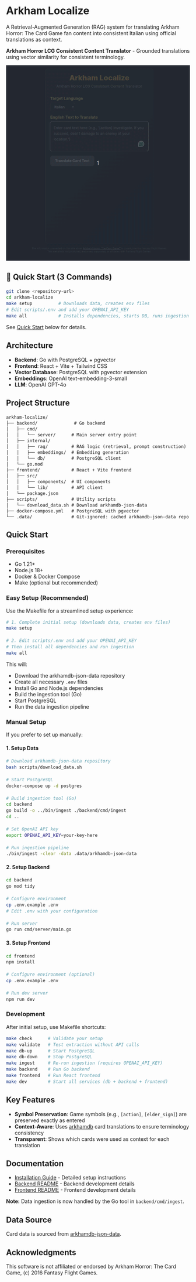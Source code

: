 # Arkham Localize

A Retrieval-Augmented Generation (RAG) system for translating Arkham Horror: The Card Game fan content into consistent Italian using official translations as context.

**Arkham Horror LCG Consistent Content Translator** - Grounded translations using vector similarity for consistent terminology.

![Demo](demo_opt.gif)

## 🚀 Quick Start (3 Commands)

```bash
git clone <repository-url>
cd arkham-localize
make setup          # Downloads data, creates env files
# Edit scripts/.env and add your OPENAI_API_KEY
make all            # Installs dependencies, starts DB, runs ingestion
```

See [Quick Start](#quick-start) below for details.

## Architecture

- **Backend**: Go with PostgreSQL + pgvector
- **Frontend**: React + Vite + Tailwind CSS
- **Vector Database**: PostgreSQL with pgvector extension
- **Embeddings**: OpenAI text-embedding-3-small
- **LLM**: OpenAI GPT-4o

## Project Structure

```
arkham-localize/
├── backend/              # Go backend
│   ├── cmd/
│   │   └── server/      # Main server entry point
│   ├── internal/
│   │   ├── rag/         # RAG logic (retrieval, prompt construction)
│   │   ├── embeddings/  # Embedding generation
│   │   └── db/          # PostgreSQL client
│   └── go.mod
├── frontend/            # React + Vite frontend
│   ├── src/
│   │   ├── components/  # UI components
│   │   └── lib/         # API client
│   └── package.json
├── scripts/             # Utility scripts
│   └── download_data.sh # Download arkhamdb-json-data
├── docker-compose.yml   # PostgreSQL with pgvector
└── .data/               # Git-ignored: cached arkhamdb-json-data repo
```

## Quick Start

### Prerequisites

- Go 1.21+
- Node.js 18+
- Docker & Docker Compose
- Make (optional but recommended)

### Easy Setup (Recommended)

Use the Makefile for a streamlined setup experience:

```bash
# 1. Complete initial setup (downloads data, creates env files)
make setup

# 2. Edit scripts/.env and add your OPENAI_API_KEY
# Then install all dependencies and run ingestion
make all
```

This will:
- Download the arkhamdb-json-data repository
- Create all necessary `.env` files
- Install Go and Node.js dependencies
- Build the ingestion tool (Go)
- Start PostgreSQL
- Run the data ingestion pipeline

### Manual Setup

If you prefer to set up manually:

#### 1. Setup Data

```bash
# Download arkhamdb-json-data repository
bash scripts/download_data.sh

# Start PostgreSQL
docker-compose up -d postgres

# Build ingestion tool (Go)
cd backend
go build -o ../bin/ingest ./backend/cmd/ingest
cd ..

# Set OpenAI API key
export OPENAI_API_KEY=your-key-here

# Run ingestion pipeline
./bin/ingest -clear -data .data/arkhamdb-json-data
```

#### 2. Setup Backend

```bash
cd backend
go mod tidy

# Configure environment
cp .env.example .env
# Edit .env with your configuration

# Run server
go run cmd/server/main.go
```

#### 3. Setup Frontend

```bash
cd frontend
npm install

# Configure environment (optional)
cp .env.example .env

# Run dev server
npm run dev
```

### Development

After initial setup, use Makefile shortcuts:

```bash
make check      # Validate your setup
make validate   # Test extraction without API calls
make db-up      # Start PostgreSQL
make db-down    # Stop PostgreSQL
make ingest     # Re-run ingestion (requires OPENAI_API_KEY)
make backend    # Run Go backend
make frontend   # Run React frontend
make dev        # Start all services (db + backend + frontend)
```

## Key Features

- **Symbol Preservation**: Game symbols (e.g., `[action]`, `[elder_sign]`) are preserved exactly as entered
- **Context-Aware**: Uses [arkhamdb](https://arkhamdb.com/) card translations to ensure terminology consistency
- **Transparent**: Shows which cards were used as context for each translation

## Documentation

- [Installation Guide](INSTALL.md) - Detailed setup instructions
- [Backend README](backend/README.md) - Backend development details
- [Frontend README](frontend/README.md) - Frontend development details

**Note:** Data ingestion is now handled by the Go tool in `backend/cmd/ingest`.

## Data Source

Card data is sourced from [arkhamdb-json-data](https://github.com/Kamalisk/arkhamdb-json-data).

## Acknowledgments

This software is not affiliated or endorsed by Arkham Horror: The Card Game, (c) 2016 Fantasy Flight Games.
